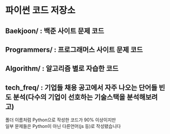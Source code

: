 # 파이썬 코드 저장소
## Baekjoon/ : 백준 사이트 문제 코드
## Programmers/ : 프로그래머스 사이트 문제 코드
## Algorithm/ : 알고리즘 별로 자습한 코드
## tech_freq/ : 기업들 채용 공고에서 자주 나오는 단어들 빈도 분석(다수의 기업이 선호하는 기술스택을 분석해보려고)
폴더 이름처럼 Python으로 작성한 코드가 90% 이상이지만<br>
일부 문제들은 Python이 아닌 다른언어(js 등)로 작성됐습니다
